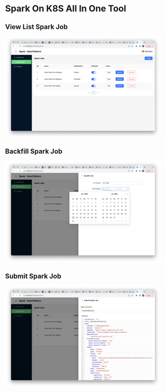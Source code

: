 # Spark On K8S All In One Tool

## View List Spark Job

<div align="center">
    <img align="center" src="assets/spark-job.png" alt="drawing" width="1000"/>
</div>

## Backfill Spark Job

<div align="center">
    <img align="center" src="assets/spark-backfill.png" alt="drawing" width="1000"/>
</div>

## Submit Spark Job

<div align="center">
    <img align="center" src="assets/spark-tool-job.png" alt="drawing" width="1000"/>
</div>

